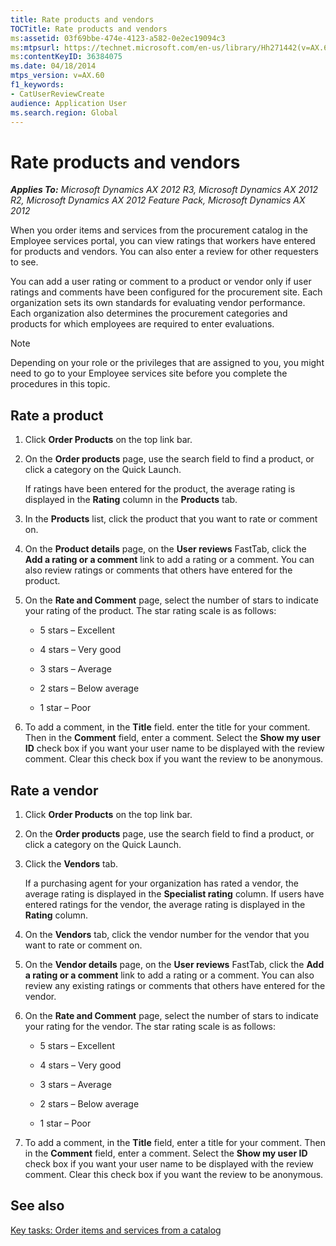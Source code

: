 ```yaml
---
title: Rate products and vendors
TOCTitle: Rate products and vendors
ms:assetid: 03f69bbe-474e-4123-a582-0e2ec19094c3
ms:mtpsurl: https://technet.microsoft.com/en-us/library/Hh271442(v=AX.60)
ms:contentKeyID: 36384075
ms.date: 04/18/2014
mtps_version: v=AX.60
f1_keywords:
- CatUserReviewCreate
audience: Application User
ms.search.region: Global
---
```


# Rate products and vendors 


_**Applies To:** Microsoft Dynamics AX 2012 R3, Microsoft Dynamics AX 2012 R2, Microsoft Dynamics AX 2012 Feature Pack, Microsoft Dynamics AX 2012_

When you order items and services from the procurement catalog in the Employee services portal, you can view ratings that workers have entered for products and vendors. You can also enter a review for other requesters to see.

You can add a user rating or comment to a product or vendor only if user ratings and comments have been configured for the procurement site. Each organization sets its own standards for evaluating vendor performance. Each organization also determines the procurement categories and products for which employees are required to enter evaluations.


> [!NOTE]
> <P>Depending on your role or the privileges that are assigned to you, you might need to go to your Employee services site before you complete the procedures in this topic.</P>



## Rate a product

1.  Click **Order Products** on the top link bar.

2.  On the **Order products** page, use the search field to find a product, or click a category on the Quick Launch.
    
    If ratings have been entered for the product, the average rating is displayed in the **Rating** column in the **Products** tab.

3.  In the **Products** list, click the product that you want to rate or comment on.

4.  On the **Product details** page, on the **User reviews** FastTab, click the **Add a rating or a comment** link to add a rating or a comment. You can also review ratings or comments that others have entered for the product.

5.  On the **Rate and Comment** page, select the number of stars to indicate your rating of the product. The star rating scale is as follows:
    
      - 5 stars – Excellent
    
      - 4 stars – Very good
    
      - 3 stars – Average
    
      - 2 stars – Below average
    
      - 1 star – Poor

6.  To add a comment, in the **Title** field. enter the title for your comment. Then in the **Comment** field, enter a comment. Select the **Show my user ID** check box if you want your user name to be displayed with the review comment. Clear this check box if you want the review to be anonymous.

## Rate a vendor

1.  Click **Order Products** on the top link bar.

2.  On the **Order products** page, use the search field to find a product, or click a category on the Quick Launch.

3.  Click the **Vendors** tab.
    
    If a purchasing agent for your organization has rated a vendor, the average rating is displayed in the **Specialist rating** column. If users have entered ratings for the vendor, the average rating is displayed in the **Rating** column.

4.  On the **Vendors** tab, click the vendor number for the vendor that you want to rate or comment on.

5.  On the **Vendor details** page, on the **User reviews** FastTab, click the **Add a rating or a comment** link to add a rating or a comment. You can also review any existing ratings or comments that others have entered for the vendor.

6.  On the **Rate and Comment** page, select the number of stars to indicate your rating for the vendor. The star rating scale is as follows:
    
      - 5 stars – Excellent
    
      - 4 stars – Very good
    
      - 3 stars – Average
    
      - 2 stars – Below average
    
      - 1 star – Poor

7.  To add a comment, in the **Title** field, enter a title for your comment. Then in the **Comment** field, enter a comment. Select the **Show my user ID** check box if you want your user name to be displayed with the review comment. Clear this check box if you want the review to be anonymous.

## See also

[Key tasks: Order items and services from a catalog](key-tasks-order-items-and-services-from-a-catalog.md)

  


